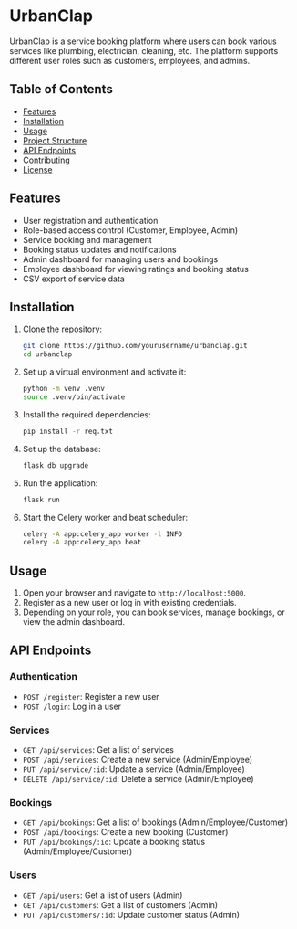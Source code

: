 # UrbanClap

UrbanClap is a service booking platform where users can book various services like plumbing, electrician, cleaning, etc. The platform supports different user roles such as customers, employees, and admins.

## Table of Contents

- [Features](#features)
- [Installation](#installation)
- [Usage](#usage)
- [Project Structure](#project-structure)
- [API Endpoints](#api-endpoints)
- [Contributing](#contributing)
- [License](#license)

## Features

- User registration and authentication
- Role-based access control (Customer, Employee, Admin)
- Service booking and management
- Booking status updates and notifications
- Admin dashboard for managing users and bookings
- Employee dashboard for viewing ratings and booking status
- CSV export of service data

## Installation

1. Clone the repository:
    ```sh
    git clone https://github.com/yourusername/urbanclap.git
    cd urbanclap
    ```

2. Set up a virtual environment and activate it:
    ```sh
    python -m venv .venv
    source .venv/bin/activate
    ```

3. Install the required dependencies:
    ```sh
    pip install -r req.txt
    ```

4. Set up the database:
    ```sh
    flask db upgrade
    ```

5. Run the application:
    ```sh
    flask run
    ```

6. Start the Celery worker and beat scheduler:
    ```sh
    celery -A app:celery_app worker -l INFO
    celery -A app:celery_app beat
    ```

## Usage

1. Open your browser and navigate to `http://localhost:5000`.
2. Register as a new user or log in with existing credentials.
3. Depending on your role, you can book services, manage bookings, or view the admin dashboard.


## API Endpoints

### Authentication

- `POST /register`: Register a new user
- `POST /login`: Log in a user

### Services

- `GET /api/services`: Get a list of services
- `POST /api/services`: Create a new service (Admin/Employee)
- `PUT /api/service/:id`: Update a service (Admin/Employee)
- `DELETE /api/service/:id`: Delete a service (Admin/Employee)

### Bookings

- `GET /api/bookings`: Get a list of bookings (Admin/Employee/Customer)
- `POST /api/bookings`: Create a new booking (Customer)
- `PUT /api/bookings/:id`: Update a booking status (Admin/Employee/Customer)

### Users

- `GET /api/users`: Get a list of users (Admin)
- `GET /api/customers`: Get a list of customers (Admin)
- `PUT /api/customers/:id`: Update customer status (Admin)

